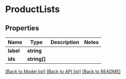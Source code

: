 # ProductLists

## Properties
Name | Type | Description | Notes
------------ | ------------- | ------------- | -------------
**label** | **string** |  | 
**ids** | **string[]** |  | 

[[Back to Model list]](../README.md#documentation-for-models) [[Back to API list]](../README.md#documentation-for-api-endpoints) [[Back to README]](../README.md)


